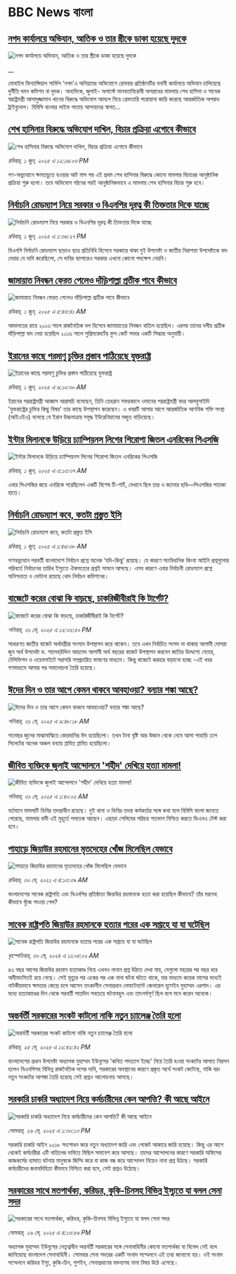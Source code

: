 # BBC News বাংলা## [নগদ কার্যালয়ে অভিযান, আতিক ও তার স্ত্রীকে ডাকা হয়েছে দুদকে](https://www.bbc.co.uk/bengali/live/czx07l8kkz0t?at_campaign=githubrss)![নগদ কার্যালয়ে অভিযান, আতিক ও তার স্ত্রীকে ডাকা হয়েছে দুদকে](https://ichef.bbci.co.uk/ace/standard/240/cpsprodpb/e62a/live/93a65b50-3ef8-11f0-bace-e1270fc31f5e.jpg)__মোবাইল ফিন্যান্সিয়াল সার্ভিস ‘নগদ’এ অনিয়মের অভিযোগে রোববার প্রতিষ্ঠানটির বনানী কার্যালয়ে অভিযান চালিয়েছে দুর্নীতি দমন কমিশন বা দুদক।  অন্যদিকে,  জুলাই- অগাস্টে মানবতাবিরোধী অপরাধের মামলায় শেখ হাসিনা ও সাবেক স্বরাষ্ট্রমন্ত্রী আসাদুজ্জামান খানের বিরুদ্ধে অভিযোগ আমলে নিয়ে গ্রেফতারি পরোয়ানা জারি করেছে আন্তর্জাতিক অপরাধ ট্রাইব্যুনাল। বিবিসি বাংলার লাইভ পাতায় আপনাদের স্বাগত...## [শেখ হাসিনার বিরুদ্ধে অভিযোগ দাখিল, বিচার প্রক্রিয়া এগোবে কীভাবে](https://www.bbc.com/bengali/articles/c3e5w3z4jwxo?at_campaign=githubrss)![শেখ হাসিনার বিরুদ্ধে অভিযোগ দাখিল, বিচার প্রক্রিয়া এগোবে কীভাবে](https://ichef.bbci.co.uk/ace/standard/240/cpsprodpb/900f/live/61e3fd20-3ecb-11f0-bace-e1270fc31f5e.jpg)_রবিবার, ১ জুন, ২০২৫ এ ১২:১৬:০৩ PM_গণ-অভ্যুত্থানে ক্ষমতাচ্যুত হওয়ার আট মাস পর এই প্রথম শেখ হাসিনার বিরুদ্ধে কোনো মামলার বিচারের আনুষ্ঠানিক প্রক্রিয়া শুরু হলো। তবে অভিযোগ গঠনের পরই আনুষ্ঠানিকভাবে এ  মামলায় শেখ হাসিনার বিচার শুরু হবে।## [নির্বাচনি রোডম্যাপ নিয়ে সরকার ও বিএনপির দূরত্ব কী তিক্ততার দিকে যাচ্ছে](https://www.bbc.com/bengali/articles/cpvk8n93k1yo?at_campaign=githubrss)![নির্বাচনি রোডম্যাপ নিয়ে সরকার ও বিএনপির দূরত্ব কী তিক্ততার দিকে যাচ্ছে](https://ichef.bbci.co.uk/ace/standard/240/cpsprodpb/bae6/live/99fc4100-3ed4-11f0-835b-310c7b938e84.jpg)_রবিবার, ১ জুন, ২০২৫ এ ১:৩৬:২৭ PM_বিএনপি নির্বাচনি রোডম্যাপ ছাড়াও ছাত্র প্রতিনিধি হিসেবে সরকারে থাকা দুই উপদেষ্টা  ও জাতীয় নিরাপত্তা উপদেষ্টাকে বাদ দেয়ার যে দাবি করেছিলো, সে দাবির ব্যাপারেও সরকার এখনো কোনো পদক্ষেপ নেয়নি।## [জামায়াত নিবন্ধন ফেরত পেলেও দাঁড়িপাল্লা প্রতীক পাবে কীভাবে](https://www.bbc.com/bengali/articles/c8rem4r88p4o?at_campaign=githubrss)![জামায়াত নিবন্ধন ফেরত পেলেও দাঁড়িপাল্লা প্রতীক পাবে কীভাবে](https://ichef.bbci.co.uk/ace/standard/240/cpsprodpb/d272/live/84a60dc0-3e31-11f0-b6e6-4ddb91039da1.jpg)_রবিবার, ১ জুন, ২০২৫ এ ৫:৪৩:৪১ AM_আদালতের রায়ে ২০১৩ সালে রাজনৈতিক দল হিসেবে জামায়াতের নিবন্ধন বাতিল হয়েছিল। এরপর তাদের দলীয় প্রতীক দাঁড়িপাল্লা বাদ দেয়া হয়েছিল ২০১৬ সালে সুপ্রিমকোর্টের ফুল কোর্ট সভার একটি সিদ্ধান্ত অনুযায়ী।## [ইরানের কাছে পরমাণু চুক্তির প্রস্তাব পাঠিয়েছে যুক্তরাষ্ট্র](https://www.bbc.com/bengali/articles/c1kvg3e10g1o?at_campaign=githubrss)![ইরানের কাছে পরমাণু চুক্তির প্রস্তাব পাঠিয়েছে যুক্তরাষ্ট্র](https://ichef.bbci.co.uk/ace/standard/240/cpsprodpb/54d4/live/2700b990-3e9a-11f0-835b-310c7b938e84.jpg)_রবিবার, ১ জুন, ২০২৫ এ ৬:১০:৩০ AM_ইরানের পররাষ্ট্রমন্ত্রী আব্বাস আরাঘচি বলেছেন, তিনি তেহরান সফরকালে ওমানের পররাষ্ট্রমন্ত্রী বদর আলবুসাইদি 'যুক্তরাষ্ট্রের চুক্তির কিছু বিষয়' তার কাছে উপস্থাপন করেছেন। এ খবরটি আসার আগে আন্তর্জাতিক আণবিক শক্তি সংস্থা (আইএইএ) বলেছে যে ইরান  উচ্চমাত্রায় সমৃদ্ধ ইউরেনিয়ামের মজুত বাড়িয়েছে।## [ইন্টার মিলানকে উড়িয়ে চ্যাম্পিয়নস লিগের শিরোপা জিতল এনরিকের পিএসজি](https://www.bbc.com/bengali/articles/cy0k506z5kzo?at_campaign=githubrss)![ইন্টার মিলানকে উড়িয়ে চ্যাম্পিয়নস লিগের শিরোপা জিতল এনরিকের পিএসজি](https://ichef.bbci.co.uk/ace/standard/240/cpsprodpb/9162/live/5a2029d0-3e92-11f0-b180-59585ab2341f.jpg)_রবিবার, ১ জুন, ২০২৫ এ ৩:১৩:৩৭ AM_এবার পিএসজির জয়ে এনরিকে পরেছিলেন একটি বিশেষ টি-শার্ট, যেখানে ছিল তার ও জ্যানার ছবি—পিএসজির পতাকা হাতে।## [নির্বাচনি রোডম্যাপ কবে, কতটা প্রস্তুত ইসি](https://www.bbc.com/bengali/articles/c1wdw2g4p2vo?at_campaign=githubrss)![নির্বাচনি রোডম্যাপ কবে, কতটা প্রস্তুত ইসি](https://ichef.bbci.co.uk/ace/standard/240/cpsprodpb/5c7f/live/722040a0-2b5b-11f0-8f57-b7237f6a66e6.jpg)_রবিবার, ১ জুন, ২০২৫ এ ১:৪৬:৩৮ AM_গণঅভ্যুত্থান পরবর্তী বাংলাদেশে নির্বাচন প্রশ্নে অনেক ‘যদি-কিন্তু’ রয়েছে। যে কারণে সাংবিধানিক কিংবা আইনি প্রশ্নগুলোর পরিবর্তে নির্বাচনের তারিখ ইস্যুতে ঐকমত্যের প্রশ্নই সামনে আসছে। এসব কারণে এবার নির্বাচনী রোডম্যাপ প্রশ্নে অনিশ্চয়তা ও দোটানা রয়েছে খোদ নির্বাচন কমিশনের।## [বাজেটে করের বোঝা কি বাড়ছে, চাকরিজীবীরাই কি টার্গেট?](https://www.bbc.com/bengali/articles/czx0115dw47o?at_campaign=githubrss)![বাজেটে করের বোঝা কি বাড়ছে, চাকরিজীবীরাই কি টার্গেট?](https://ichef.bbci.co.uk/ace/standard/240/cpsprodpb/4cb6/live/0f0777d0-3e0d-11f0-b6e6-4ddb91039da1.jpg)_শনিবার, ৩১ মে, ২০২৫ এ ১২:৩২:৫০ PM_সাধারণত জাতীয় বাজেট অর্থমন্ত্রীরা সংসদে উপস্থাপন করে থাকেন। তবে এখন নির্বাচিত সংসদ না থাকায় আগামী দোসরা জুন অর্থ উপদেষ্টা ড. সালেহ্‌উদ্দিন আহমেদ আগামী অর্থ বছরের বাজেট উপস্থাপন করবেন  জাতির উদ্দেশ্যে বেতার, টেলিভিশন ও ওয়েবসাইটে সরাসরি সম্প্রচারিত ভাষণের মাধ্যমে। কিন্তু বাজেটে করহার বাড়ানো হচ্ছে -এই খবর গণমাধ্যমে আসার পর সমালোচনা তৈরি হয়েছে।## [ঈদের দিন ও তার আগে কেমন থাকবে আবহাওয়া? বন্যার শঙ্কা আছে?](https://www.bbc.com/bengali/articles/clyg19pdnngo?at_campaign=githubrss)![ঈদের দিন ও তার আগে কেমন থাকবে আবহাওয়া? বন্যার শঙ্কা আছে?](https://ichef.bbci.co.uk/ace/standard/240/cpsprodpb/1519/live/2e4f5790-3dfc-11f0-bace-e1270fc31f5e.jpg)_শনিবার, ৩১ মে, ২০২৫ এ ৯:৪৮:১৮ AM_গতবছর জুনের মাঝামাঝিতে কোরবানির ঈদ হয়েছিলো। তখন টানা বৃষ্টি আর উজান থেকে নেমে আসা পাহাড়ি ঢলে সিলেটের অনেক অঞ্চল বন্যায় প্লাবিত প্লাবিত হয়েছিলো।## [জীবিত ব্যক্তিকে জুলাই আন্দোলনে 'শহীদ' দেখিয়ে হত্যা মামলা!](https://www.bbc.com/bengali/articles/c79ex5825d1o?at_campaign=githubrss)![জীবিত ব্যক্তিকে জুলাই আন্দোলনে 'শহীদ' দেখিয়ে হত্যা মামলা!](https://ichef.bbci.co.uk/ace/standard/240/cpsprodpb/274a/live/bd13a410-3cba-11f0-ace8-9f8c74dd7ec4.jpg)_শনিবার, ৩১ মে, ২০২৫ এ ১:৪০:০২ AM_বর্তমানে মামলাটি ডিবির তদন্তাধীন রয়েছে। দুই থানা ও ডিবির তদন্ত কর্মকর্তার সঙ্গে কথা বলে বিবিসি বাংলা জানতে পেরেছে, মামলার বাদী এই মুহূর্তে পলাতক আছেন। এছাড়া সেলিমের পরিচয় শতভাগ নিশ্চিত করতে ডিএনএ টেস্ট করা হবে।## [পাহাড়ে জিয়াউর রহমানের মৃতদেহের খোঁজ মিলেছিল যেভাবে](https://www.bbc.com/bengali/news-44299721?at_campaign=githubrss)![পাহাড়ে জিয়াউর রহমানের মৃতদেহের খোঁজ মিলেছিল যেভাবে](https://ichef.bbci.co.uk/ace/standard/240/cpsprodpb/8426/production/_101803833_4ff7d9d5-08a8-4613-8ad6-f80bb5c8753e.jpg)_রবিবার, ৩০ মে, ২০২১ এ ৪:১৩:৩৯ AM_বাংলাদেশের সাবেক রাষ্ট্রপতি এবং বিএনপির প্রতিষ্ঠাতা জিয়াউর রহমানকে হত্যা করা হয়েছিল কীভাবে? তাঁর মরদেহ কীভাবে খুঁজে পাওয়া গেল?## [সাবেক রাষ্ট্রপতি জিয়াউর রহমানকে হত্যার পরের এক সপ্তাহে যা যা ঘটেছিল](https://www.bbc.com/bengali/articles/cw88vqg9nvxo?at_campaign=githubrss)![সাবেক রাষ্ট্রপতি জিয়াউর রহমানকে হত্যার পরের এক সপ্তাহে যা যা ঘটেছিল](https://ichef.bbci.co.uk/ace/standard/240/cpsprodpb/5a90/live/8d496c60-1795-11ef-baa7-25d483663b8e.jpg)_বৃহস্পতিবার, ৩০ মে, ২০২৪ এ ১১:০৫:০২ AM_৪৩ বছর আগের জিয়াউর রহমান হত্যাকাণ্ড নিয়ে এখনও নানান প্রশ্ন উঠতে দেখা যায়, যেগুলো বছরের পর বছর ধরে অমীমাংসিতই রয়ে গেছে। সেই মৃত্যুর পর একের পর এক নানা ঘটনা ঘটতে থাকে, যার মাধ্যমে কয়েক মাসের মধ্যেই নাটকীয়ভাবে ক্ষমতার কেন্দ্রে চলে আসেন তৎকালীন সেনাপ্রধান লেফটেন্যান্ট জেনারেল হুসেইন মুহাম্মদ এরশাদ। এর মধ্যে হত্যাকাণ্ডের দিন থেকে পরবর্তী সাতদিন সবচেয়ে ঘটনাবহুল এবং তাৎপর্যপূর্ণ ছিল বলে মনে করেন অনেকে।## [অন্তর্বর্তী সরকারের সংকট কাটলো নাকি নতুন চ্যালেঞ্জ তৈরি হলো](https://www.bbc.com/bengali/articles/cje7d0x51y7o?at_campaign=githubrss)![অন্তর্বর্তী সরকারের সংকট কাটলো নাকি নতুন চ্যালেঞ্জ তৈরি হলো](https://ichef.bbci.co.uk/ace/standard/240/cpsprodpb/e2a7/live/ab064c20-3957-11f0-8519-3b5a01ebe413.jpg)_রবিবার, ২৫ মে, ২০২৫ এ ১২:৪২:৪২ PM_বাংলাদেশের প্রধান উপদেষ্টা অধ্যাপক মুহাম্মদ ইউনূসের 'কথিত পদত্যাগ ইচ্ছে' নিয়ে তৈরি হওয়া সংকটের আপাত নিরসন হলেও বিএনপিসহ বিভিন্ন রাজনৈতিক দলের দাবি, সরকারের অবস্থানের কারণে প্রকৃত অর্থে সংকট কেটেছে, নাকি বরং নতুন সংকটের আশঙ্কা তৈরি হয়েছে সেই প্রশ্নও আলোচনায় আসছে।## [সরকারি চাকরি অধ্যাদেশ নিয়ে কর্মচারীদের কেন আপত্তি? কী আছে আইনে ](https://www.bbc.com/bengali/articles/cpd495yegw2o?at_campaign=githubrss)![সরকারি চাকরি অধ্যাদেশ নিয়ে কর্মচারীদের কেন আপত্তি? কী আছে আইনে ](https://ichef.bbci.co.uk/ace/standard/240/cpsprodpb/351a/live/4a1c1bd0-3a31-11f0-8b82-f75b8da723b0.jpg)_সোমবার, ২৬ মে, ২০২৫ এ ১:৩০:১৩ PM_সরকারি চাকরি আইন ২০১৮ সংশোধন করে নতুন অধ্যাদেশ জারি এবং গেজেট আকারে জারি হয়েছে। কিন্তু এর আগে থেকেই কর্মচারীরা এটি বাতিলের দাবিতে মিছিল সমাবেশ করে আসছে। তাদের আন্দোলনের কারণে সরকারি অফিসের কাজকর্মের ব্যাঘাত ঘটনায় মানুষকে জিম্মি করে বা কাজ বন্ধ করে আন্দোলন নিয়েও নানা প্রশ্ন উঠছে। সরকারি কর্মচারীদের জবাবদিহিতা কীভাবে নিশ্চিত করা হবে, সেই প্রশ্নও উঠেছে।## [সরকারের সাথে মতপার্থক্য, করিডর, কুকি-চিনসহ বিভিন্ন ইস্যুতে যা বলল সেনা সদর](https://www.bbc.com/bengali/articles/c331ry3nmd6o?at_campaign=githubrss)![সরকারের সাথে মতপার্থক্য, করিডর, কুকি-চিনসহ বিভিন্ন ইস্যুতে যা বলল সেনা সদর](https://ichef.bbci.co.uk/ace/standard/240/cpsprodpb/a4e6/live/5eb05ce0-3a4b-11f0-96c3-cf669419a2b0.jpg)_সোমবার, ২৬ মে, ২০২৫ এ ৪:১৩:৫৬ PM_অধ্যাপক মুহাম্মদ ইউনূসের নেতৃত্বাধীন অন্তর্বর্তী সরকারের সঙ্গে সেনাবাহিনীর কোনো মতপার্থক্য বা বিভেদ নেই বলে জানিয়েছে বাংলাদেশ সেনাবাহিনী। সোমবার সেনা সদরের একটি সংবাদ সম্মেলনে এই তথ্য জানানো হয়। ওই সংবাদ সম্মেলনে করিডর ইস্যু, কুকি-চিন, পুশইন, সেনাপ্রধানের বক্তব্যসহ নানা বিষয় উঠে এসেছে।